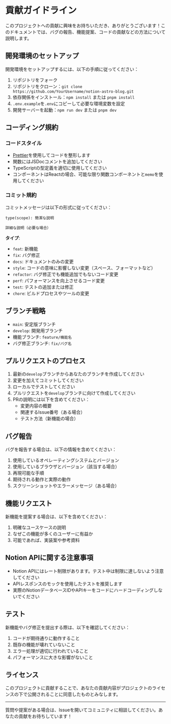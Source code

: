 # 貢献ガイドライン

このプロジェクトへの貢献に興味をお持ちいただき、ありがとうございます！このドキュメントでは、バグの報告、機能提案、コードの貢献などの方法について説明します。

## 開発環境のセットアップ

開発環境をセットアップするには、以下の手順に従ってください：

1. リポジトリをフォーク
2. リポジトリをクローン：`git clone https://github.com/YourUsername/notion-astro-blog.git`
3. 依存関係をインストール：`npm install` または `pnpm install`
4. `.env.example`を`.env`にコピーして必要な環境変数を設定
5. 開発サーバーを起動：`npm run dev` または `pnpm dev`

## コーディング規約

### コードスタイル

- [Prettier](https://prettier.io/)を使用してコードを整形します
- 関数にはJSDocコメントを追加してください
- TypeScriptの型定義を適切に使用してください
- コンポーネントはReactの場合、可能な限り関数コンポーネントと`memo`を使用してください

### コミット規約

コミットメッセージは以下の形式に従ってください：

```
type(scope): 簡潔な説明

詳細な説明（必要な場合）
```

**タイプ**:

- `feat`: 新機能
- `fix`: バグ修正
- `docs`: ドキュメントのみの変更
- `style`: コードの意味に影響しない変更（スペース、フォーマットなど）
- `refactor`: バグ修正でも機能追加でもないコード変更
- `perf`: パフォーマンスを向上させるコード変更
- `test`: テストの追加または修正
- `chore`: ビルドプロセスやツールの変更

## ブランチ戦略

- `main`: 安定版ブランチ
- `develop`: 開発用ブランチ
- 機能ブランチ: `feature/機能名`
- バグ修正ブランチ: `fix/バグ名`

## プルリクエストのプロセス

1. 最新の`develop`ブランチからあなたのブランチを作成してください
2. 変更を加えてコミットしてください
3. ローカルでテストしてください
4. プルリクエストを`develop`ブランチに向けて作成してください
5. PRの説明には以下を含めてください：
   - 変更内容の概要
   - 関連するIssue番号（ある場合）
   - テスト方法（新機能の場合）

## バグ報告

バグを報告する場合は、以下の情報を含めてください：

1. 使用しているオペレーティングシステムとバージョン
2. 使用しているブラウザとバージョン（該当する場合）
3. 再現可能な手順
4. 期待される動作と実際の動作
5. スクリーンショットやエラーメッセージ（ある場合）

## 機能リクエスト

新機能を提案する場合は、以下を含めてください：

1. 明確なユースケースの説明
2. なぜこの機能が多くのユーザーに有益か
3. 可能であれば、実装案や参考資料

## Notion APIに関する注意事項

- Notion APIにはレート制限があります。テスト中は制限に達しないよう注意してください
- APIレスポンスのモックを使用したテストを推奨します
- 実際のNotionデータベースIDやAPIキーをコードにハードコーディングしないでください

## テスト

新機能やバグ修正を提出する際は、以下を確認してください：

1. コードが期待通りに動作すること
2. 既存の機能が壊れていないこと
3. エラー処理が適切に行われていること
4. パフォーマンスに大きな影響がないこと

## ライセンス

このプロジェクトに貢献することで、あなたの貢献内容がプロジェクトのライセンスの下で公開されることに同意したものとみなします。

---

質問や提案がある場合は、Issueを開いてコミュニティに相談してください。あなたの貢献をお待ちしています！
